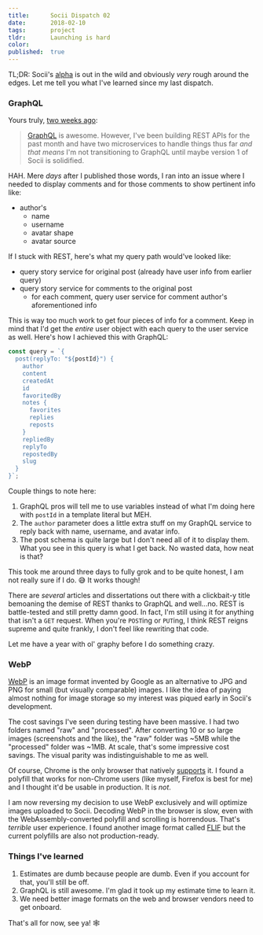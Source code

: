 ```yaml
---
title:      Socii Dispatch 02
date:       2018-02-10
tags:       project
tldr:       Launching is hard
color:
published:  true
---
```


TL;DR: Socii's [alpha](https://hub.socii.network "Socii, the social network") is out in the wild and obviously _very_ rough around the edges. Let me tell you what I've learned since my last dispatch.



### GraphQL
Yours truly, [two weeks ago](/thoughts/2018/socii-dispatch-01 "Socii Dispatch 01"):

> [GraphQL](http://graphql.org "Official website for GraphQL") is awesome. However, I've been building REST APIs for the past month and have two microservices to handle things thus far _and that means_ I'm not transitioning to GraphQL until maybe version 1 of Socii is solidified.

HAH. Mere _days_ after I published those words, I ran into an issue where I needed to display comments and for those comments to show pertinent info like:

- author's
  - name
  - username
  - avatar shape
  - avatar source

If I stuck with REST, here's what my query path would've looked like:

- query story service for original post (already have user info from earlier query)
- query story service for comments to the original post
  - for each comment, query user service for comment author's aforementioned info

This is way too much work to get four pieces of info for a comment. Keep in mind that I'd get the _entire_ user object with each query to the user service as well. Here's how I achieved this with GraphQL:

```javascript
const query = `{
  post(replyTo: "${postId}") {
    author
    content
    createdAt
    id
    favoritedBy
    notes {
      favorites
      replies
      reposts
    }
    repliedBy
    replyTo
    repostedBy
    slug
  }
}`;
```

Couple things to note here:

1. GraphQL pros will tell me to use variables instead of what I'm doing here with `postId` in a template literal but MEH.
2. The `author` parameter does a little extra stuff on my GraphQL service to reply back with name, username, and avatar info.
3. The post schema is quite large but I don't need all of it to display them. What you see in this query is what I get back. No wasted data, how neat is that?

This took me around three days to fully grok and to be quite honest, I am not really sure if I do. 😅 It works though!

There are _several_ articles and dissertations out there with a clickbait-y title bemoaning the demise of REST thanks to GraphQL and well...no. REST is battle-tested and still pretty damn good. In fact, I'm still using it for anything that isn't a `GET` request. When you're `POST`ing or `PUT`ing, I think REST reigns supreme and quite frankly, I don't feel like rewriting that code.

Let me have a year with ol' graphy before I do something crazy.



### WebP
[WebP](https://developers.google.com/speed/webp "Official website for WebP") is an image format invented by Google as an alternative to JPG and PNG for small (but visually comparable) images. I like the idea of paying almost nothing for image storage so my interest was piqued early in Socii's development.

The cost savings I've seen during testing have been massive. I had two folders named "raw" and "processed". After converting 10 or so large images (screenshots and the like), the "raw" folder was ~5MB while the "processed" folder was ~1MB. At scale, that's some impressive cost savings. The visual parity was indistinguishable to me as well.

Of course, Chrome is the only browser that natively [supports](https://caniuse.com/#search=webp "Support table for WebP") it. I found a polyfill that works for non-Chrome users (like myself, Firefox is best for me) and I thought it'd be usable in production. It is _not_.

I am now reversing my decision to use WebP exclusively and will optimize images uploaded to Socii. Decoding WebP in the browser is slow, even with the WebAssembly-converted polyfill and scrolling is horrendous. That's _terrible_ user experience. I found another image format called [FLIF](https://github.com/FLIF-hub/FLIF "Free Lossless Image Format on GitHub") but the current polyfills are also not production-ready.



### Things I've learned
1. Estimates are dumb because people are dumb. Even if you account for that, you'll still be off.
2. GraphQL is still awesome. I'm glad it took up my estimate time to learn it.
3. We need better image formats on the web and browser vendors need to get onboard.



That's all for now, see ya! 🕸
